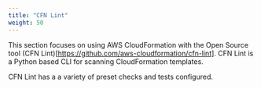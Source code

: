```yaml
---
title: "CFN Lint"
weight: 50
---
```


This section focuses on using AWS CloudFormation with the Open Source tool (CFN Lint)[https://github.com/aws-cloudformation/cfn-lint]. CFN Lint is a Python based CLI for scanning CloudFormation templates. 

CFN Lint has a a variety of preset checks and tests configured.